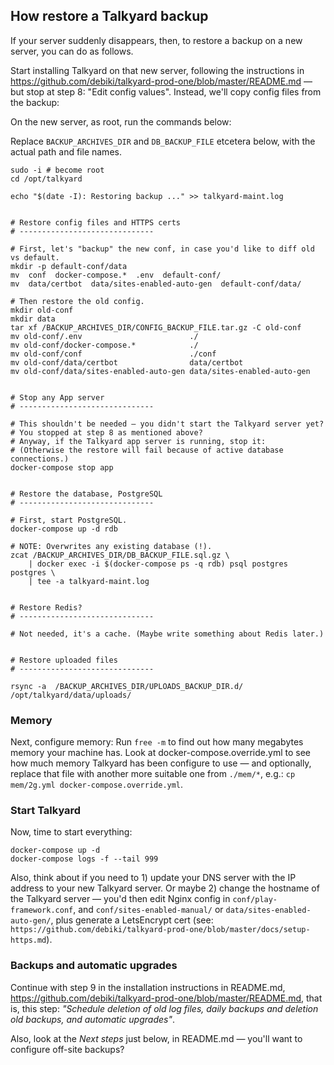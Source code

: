 
## How restore a Talkyard backup

If your server suddenly disappears, then, to restore a backup on
a new server, you can do as follows.

Start installing Talkyard on that new server, following the instructions in
https://github.com/debiki/talkyard-prod-one/blob/master/README.md
— but stop at step 8: "Edit config values".
Instead, we'll copy config files from the backup:

On the new server, as root, run the commands below:

Replace `BACKUP_ARCHIVES_DIR` and `DB_BACKUP_FILE` etcetera below, with
the actual path and file names.

```
sudo -i # become root
cd /opt/talkyard

echo "$(date -I): Restoring backup ..." >> talkyard-maint.log


# Restore config files and HTTPS certs
# ------------------------------

# First, let's "backup" the new conf, in case you'd like to diff old vs default.
mkdir -p default-conf/data
mv  conf  docker-compose.*  .env  default-conf/
mv  data/certbot  data/sites-enabled-auto-gen  default-conf/data/

# Then restore the old config.
mkdir old-conf
mkdir data
tar xf /BACKUP_ARCHIVES_DIR/CONFIG_BACKUP_FILE.tar.gz -C old-conf
mv old-conf/.env                        ./
mv old-conf/docker-compose.*            ./
mv old-conf/conf                        ./conf
mv old-conf/data/certbot                data/certbot
mv old-conf/data/sites-enabled-auto-gen data/sites-enabled-auto-gen


# Stop any App server
# ------------------------------

# This shouldn't be needed — you didn't start the Talkyard server yet?
# You stopped at step 8 as mentioned above?
# Anyway, if the Talkyard app server is running, stop it:
# (Otherwise the restore will fail because of active database connections.)
docker-compose stop app


# Restore the database, PostgreSQL
# ------------------------------

# First, start PostgreSQL.
docker-compose up -d rdb

# NOTE: Overwrites any existing database (!).
zcat /BACKUP_ARCHIVES_DIR/DB_BACKUP_FILE.sql.gz \
    | docker exec -i $(docker-compose ps -q rdb) psql postgres postgres \
    | tee -a talkyard-maint.log


# Restore Redis?
# ------------------------------

# Not needed, it's a cache. (Maybe write something about Redis later.)


# Restore uploaded files
# ------------------------------

rsync -a  /BACKUP_ARCHIVES_DIR/UPLOADS_BACKUP_DIR.d/  /opt/talkyard/data/uploads/
```

### Memory

Next, configure memory: Run `free -m` to find out how many megabytes
memory your machine has. Look at docker-compose.override.yml to see how
much memory Talkyard has been configure to use — and optionally,
replace that file with another more suitable one from `./mem/*`,
e.g.: `cp mem/2g.yml docker-compose.override.yml`.


### Start Talkyard

Now, time to start everything:

```
docker-compose up -d
docker-compose logs -f --tail 999
```

Also, think about if you need to 1) update your DNS server with the IP address to
your new Talkyard server. Or maybe 2) change the hostname of the Talkyard server
— you'd then edit Nginx config in `conf/play-framework.conf`,
and `conf/sites-enabled-manual/` or `data/sites-enabled-auto-gen/`, plus
generate a LetsEncrypt cert
(see: `https://github.com/debiki/talkyard-prod-one/blob/master/docs/setup-https.md`).


### Backups and automatic upgrades

Continue with step 9 in the installation instructions in README.md,
https://github.com/debiki/talkyard-prod-one/blob/master/README.md,
that is, this step:
*"Schedule deletion of old log files, daily backups and deletion old backups, and automatic upgrades"*.

Also, look at the *Next steps* just below, in README.md — you'll want to configure off-site backups?
